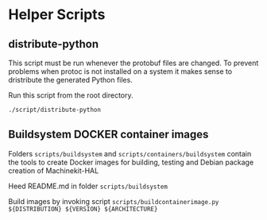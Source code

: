 # Helper Scripts

## distribute-python

This script must be run whenever the protobuf files are changed. To
prevent problems when protoc is not installed on a system it makes
sense to dristribute the generated Python files.

Run this script from the root directory.

```bash
./script/distribute-python
```
## Buildsystem DOCKER container images

Folders `scripts/buildsystem` and `scripts/containers/buildsystem` contain
the tools to create Docker images for building, testing and Debian package
creation of Machinekit-HAL

Heed README.md in folder `scripts/buildsystem`

Build images by invoking script `scripts/buildcontainerimage.py ${DISTRIBUTION} ${VERSION} ${ARCHITECTURE}`